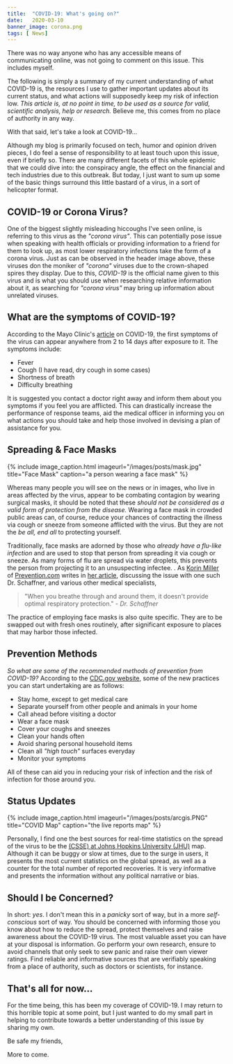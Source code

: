 ```yaml
---
title:  "COVID-19: What's going on?"
date:   2020-03-10
banner_image: corona.png
tags: [ News]
---
```


There was no way anyone who has any accessible means of communicating online, was not going to comment on this issue. This includes myself. 

The following is simply a summary of my current understanding of what COVID-19 is, the resources I use to gather important updates about its current status, and what actions will supposedly keep my risk of infection low. *This article is, at no point in time, to be used as a source for valid, scientific analysis, help or research.* Believe me, this comes from no place of authority in any way.

With that said, let's take a look at COVID-19…

<!--more-->

Although my blog is primarily focused on tech, humor and opinion driven pieces, I do feel a sense of responsibility to at least touch upon this issue, even if briefly so. There are many different facets of this whole epidemic that we could dive into: the conspiracy angle, the effect on the financial and tech industries due to this outbreak. But today, I just want to sum up some of the basic things surround this little bastard of a virus, in a sort of helicopter format. 



## COVID-19 or Corona Virus?

One of the biggest slightly misleading hiccoughs I've seen online, is referring to this virus as the _"corona virus"_. This can potentially pose issue when speaking with health officials or providing information to a friend for them to look up, as most lower respiratory infections take the form of a corona virus. Just as can be observed in the header image above, these viruses don the moniker of _"corona"_ viruses due to the crown-shaped spires they display. Due to this, *COVID-19* is the official name given to this virus and is what you should use when researching relative information about it, as searching for _"corona virus"_ may bring up information about unrelated viruses.



## What are the symptoms of COVID-19?

 According to the Mayo Clinic's <a href="https://www.mayoclinic.org/diseases-conditions/coronavirus/symptoms-causes/syc-20479963">article</a> on COVID-19, the first symptoms of the virus can appear anywhere from 2 to 14 days after exposure to it. The symptoms include:

+ Fever
+ Cough (I have read, dry cough in some cases)
+ Shortness of breath
+ Difficulty breathing

It is suggested you contact a doctor right away and inform them about you symptoms if you feel you are afflicted. This can drastically increase the performance of response teams, aid the medical officer in informing you on what actions you should take and help those involved in devising a plan of assistance for you.



## Spreading & Face Masks

{% include image_caption.html imageurl="/images/posts/mask.jpg" title="Face Mask" caption="a person wearing a face mask" %}

Whereas many people you will see on the news or in images, who live in areas affected by the virus, appear to be combating contagion by wearing surgical masks, it should be noted that these *should not be considered as a valid form of protection from the disease.* Wearing a face mask in crowded public areas can, of course, reduce your chances of contracting the illness via cough or sneeze from someone afflicted with the virus. But they are not the _be all, end all_ to protecting yourself. 

Traditionally, face masks are adorned by those who _already have a flu-like infection_ and are used to stop that person from spreading it via cough or sneeze. As many forms of flu are spread via water droplets, this prevents the person from projecting it to an unsuspecting infectee. . As <a href="https://www.prevention.com/author/216238/korin-miller/">Korin Miller</a> of <a href="https://www.prevention.com/">Prevention.com</a> writes in <a href="https://www.prevention.com/health/a30677242/can-face-mask-prevent-coronavirus/">her article</a>, discussing the issue with one such Dr. Schaffner, and various other medical specialists, 

>"When you breathe through and around them, it doesn't provide optimal respiratory protection." <cite>-  Dr. Schaffner </cite>

The practice of employing face masks is also quite specific. They are to be swapped out with fresh ones routinely, after significant exposure to places that may harbor those infected.



## Prevention Methods

_So what are some of the recommended methods of prevention from COVID-19?_ According to the  <a href="https://www.cdc.gov/coronavirus/2019-ncov/hcp/guidance-prevent-spread.html">CDC.gov website</a>, some of the new practices you can start undertaking are as follows:

+ Stay home, except to get medical care
+ Separate yourself from other people and animals in your home
+ Call ahead before visiting a doctor
+ Wear a face mask
+ Cover your coughs and sneezes
+ Clean your hands often
+ Avoid sharing personal household items
+ Clean all _"high touch"_ surfaces everyday
+ Monitor your symptoms

All of these can aid you in reducing your risk of infection and the risk of infection for those around you.



## Status Updates

{% include image_caption.html imageurl="/images/posts/arcgis.PNG" title="COVID Map" caption="the live reports map" %}

Personally, I find one the best sources for real-time statistics on the spread of the virus to be the <a href="https://gisanddata.maps.arcgis.com/apps/opsdashboard/index.html#/bda7594740fd40299423467b48e9ecf6">(CSSE) at Johns Hopkins University (JHU)</a> map. Although it can be buggy or slow at times, due to the surge in users, it presents the most current statistics on the global spread, as well as a counter for the total number of reported recoveries. It is very informative and presents the information without any political narrative or bias. 



## Should I be Concerned?

In short: *yes*. I don't mean this in a _panicky_ sort of way, but in a more _self-conscious_ sort of way. You should be concerned with informing those you know about how to reduce the spread, protect themselves and raise awareness about the COVID-19 virus. The most valuable asset you can have at your disposal is information. Go perform your own research, ensure to avoid channels that only seek to sew panic and raise their own viewer ratings. Find reliable and informative sources that are verifiably speaking from a place of authority, such as doctors or scientists, for instance.



## That's all for now...

For the time being, this has been my coverage of COVID-19. I may return to this horrible topic at some point, but I just wanted to do my small part in helping to contribute towards a better understanding of this issue by sharing my own. 


Be safe my friends, 


More to come. 
